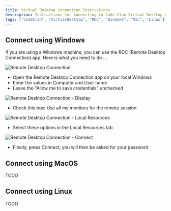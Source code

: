 ```yaml
---
title: Virtual Desktop Connection Instructions
description: Instructions for connecting to Code Clan Virtual Desktop using Windows or Mac
tags: ["CodeClan", "VirtualDesktop", "RDC", "Windows", "Mac", "Linux"]
---
```


## Connect using Windows 
If you are using a Windows machine, you can use the RDC (Remote Desktop Connection) app. 
Here is what you need to do ...
<!--more-->

![Remote Desktop Connection](/media/codeclan/virtualdesktop/rdc.png)
* Open the Remote Desktop Connection app on your local Windows
* Enter the values in Computer and User name
* Leave the "Allow me to save credentials" unchecked


![Remote Desktop Connection - Display](/media/codeclan/virtualdesktop/rdc-display-tab.png)
* Check this box: Use all my monitors for the remote session

![Remote Desktop Connection - Local Resources](/media/codeclan/virtualdesktop/rdc-resources-tab.png)
* Select these options in the Local Resources tab

![Remote Desktop Connection - Connect](/media/codeclan/virtualdesktop/rdc-connect.png)
* Finally, press Connect, you will then be asked for your password



## Connect using MacOS
TODO

## Connect using Linux
TODO


 